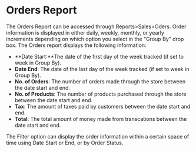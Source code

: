 Orders Report
=============

The Orders Report can be accessed through Reports>Sales>Oders. Order information is displayed in either daily, weekly, monthly, or yearly increments depending on which option you select in the "Group By" drop box. The Orders report displays the following information:

- **Date Start:**The date of the first day of the week tracked (if set to week in Group By).
- **Date End**: The date of the last day of the week tracked (if set to week in Group By).
- **No. of Orders**: The number of orders made through the store between the date start and end.
- **No. of Products**: The number of products purchased through the store between the date start and end.
- **Tax**: The amount of taxes paid by customers between the date start and end.
- **Total**: The total amount of money made from transcations between the date start and end.

The Filter option can display the order information within a certain space of time using Date Start or End, or by Order Status.